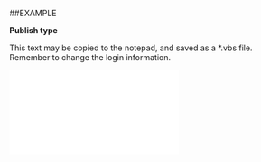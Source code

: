 

##EXAMPLE

**Publish type**

This text may be copied to the notepad, and saved as a *.vbs file. Remember to change the login information.

![](../../Examples/vbs/SOProject.Example.vbs.txt)






